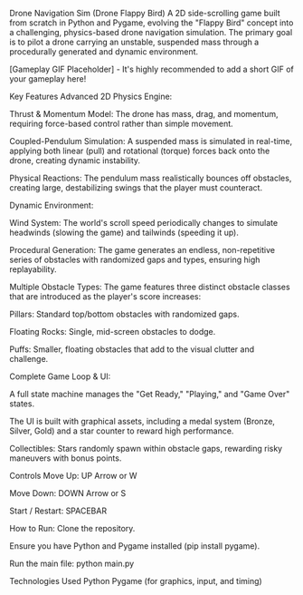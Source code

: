 Drone Navigation Sim (Drone Flappy Bird)
A 2D side-scrolling game built from scratch in Python and Pygame, evolving the "Flappy Bird" concept into a challenging, physics-based drone navigation simulation. The primary goal is to pilot a drone carrying an unstable, suspended mass through a procedurally generated and dynamic environment.

[Gameplay GIF Placeholder] - It's highly recommended to add a short GIF of your gameplay here!

Key Features
Advanced 2D Physics Engine:

Thrust & Momentum Model: The drone has mass, drag, and momentum, requiring force-based control rather than simple movement.

Coupled-Pendulum Simulation: A suspended mass is simulated in real-time, applying both linear (pull) and rotational (torque) forces back onto the drone, creating dynamic instability.

Physical Reactions: The pendulum mass realistically bounces off obstacles, creating large, destabilizing swings that the player must counteract.

Dynamic Environment:

Wind System: The world's scroll speed periodically changes to simulate headwinds (slowing the game) and tailwinds (speeding it up).

Procedural Generation: The game generates an endless, non-repetitive series of obstacles with randomized gaps and types, ensuring high replayability.

Multiple Obstacle Types: The game features three distinct obstacle classes that are introduced as the player's score increases:

Pillars: Standard top/bottom obstacles with randomized gaps.

Floating Rocks: Single, mid-screen obstacles to dodge.

Puffs: Smaller, floating obstacles that add to the visual clutter and challenge.

Complete Game Loop & UI:

A full state machine manages the "Get Ready," "Playing," and "Game Over" states.

The UI is built with graphical assets, including a medal system (Bronze, Silver, Gold) and a star counter to reward high performance.

Collectibles: Stars randomly spawn within obstacle gaps, rewarding risky maneuvers with bonus points.

Controls
Move Up: UP Arrow or W

Move Down: DOWN Arrow or S

Start / Restart: SPACEBAR

How to Run: 
Clone the repository.

Ensure you have Python and Pygame installed (pip install pygame).

Run the main file: python main.py

Technologies Used
Python
Pygame (for graphics, input, and timing)